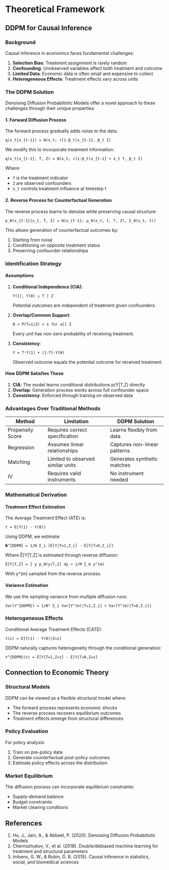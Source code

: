 # Theoretical Framework

## DDPM for Causal Inference

### Background

Causal inference in economics faces fundamental challenges:

1. **Selection Bias**: Treatment assignment is rarely random
2. **Confounding**: Unobserved variables affect both treatment and outcome
3. **Limited Data**: Economic data is often small and expensive to collect
4. **Heterogeneous Effects**: Treatment effects vary across units

### The DDPM Solution

Denoising Diffusion Probabilistic Models offer a novel approach to these challenges through their unique properties:

#### 1. Forward Diffusion Process

The forward process gradually adds noise to the data:

```
q(x_t|x_{t-1}) = N(x_t; √(1-β_t)x_{t-1}, β_t I)
```

We modify this to incorporate treatment information:

```
q(x_t|x_{t-1}, T, Z) = N(x_t; √(1-β_t)x_{t-1} + λ_t T, β_t I)
```

Where:
- `T` is the treatment indicator
- `Z` are observed confounders
- `λ_t` controls treatment influence at timestep t

#### 2. Reverse Process for Counterfactual Generation

The reverse process learns to denoise while preserving causal structure:

```
p_θ(x_{t-1}|x_t, T, Z) = N(x_{t-1}; μ_θ(x_t, t, T, Z), Σ_θ(x_t, t))
```

This allows generation of counterfactual outcomes by:
1. Starting from noise
2. Conditioning on opposite treatment status
3. Preserving confounder relationships

### Identification Strategy

#### Assumptions

1. **Conditional Independence (CIA)**:
   ```
   Y(1), Y(0) ⊥ T | Z
   ```
   Potential outcomes are independent of treatment given confounders.

2. **Overlap/Common Support**:
   ```
   0 < P(T=1|Z) < 1 for all Z
   ```
   Every unit has non-zero probability of receiving treatment.

3. **Consistency**:
   ```
   Y = T·Y(1) + (1-T)·Y(0)
   ```
   Observed outcome equals the potential outcome for received treatment.

#### How DDPM Satisfies These

1. **CIA**: The model learns conditional distributions p(Y|T,Z) directly
2. **Overlap**: Generation process works across full confounder space
3. **Consistency**: Enforced through training on observed data

### Advantages Over Traditional Methods

| Method | Limitation | DDPM Solution |
|--------|-----------|---------------|
| Propensity Score | Requires correct specification | Learns flexibly from data |
| Regression | Assumes linear relationships | Captures non-linear patterns |
| Matching | Limited to observed similar units | Generates synthetic matches |
| IV | Requires valid instruments | No instrument needed |

### Mathematical Derivation

#### Treatment Effect Estimation

The Average Treatment Effect (ATE) is:

```
τ = E[Y(1) - Y(0)]
```

Using DDPM, we estimate:

```
�^{DDPM} = 1/N Σ_i [Ê[Y|T=1,Z_i] - Ê[Y|T=0,Z_i]]
```

Where Ê[Y|T,Z] is estimated through reverse diffusion:

```
Ê[Y|T,Z] = ∫ y p_θ(y|T,Z) dy ≈ 1/M Σ_m y^(m)
```

With y^(m) sampled from the reverse process.

#### Variance Estimation

We use the sampling variance from multiple diffusion runs:

```
Var(τ^{DDPM}) = 1/N² Σ_i Var[Y^(m)|T=1,Z_i] + Var[Y^(m)|T=0,Z_i]]
```

### Heterogeneous Effects

Conditional Average Treatment Effects (CATE):

```
τ(z) = E[Y(1) - Y(0)|Z=z]
```

DDPM naturally captures heterogeneity through the conditional generation:

```
τ^{DDPM}(z) = Ê[Y|T=1,Z=z] - Ê[Y|T=0,Z=z]
```

## Connection to Economic Theory

### Structural Models

DDPM can be viewed as a flexible structural model where:
- The forward process represents economic shocks
- The reverse process recovers equilibrium outcomes
- Treatment effects emerge from structural differences

### Policy Evaluation

For policy analysis:
1. Train on pre-policy data
2. Generate counterfactual post-policy outcomes
3. Estimate policy effects across the distribution

### Market Equilibrium

The diffusion process can incorporate equilibrium constraints:
- Supply-demand balance
- Budget constraints
- Market clearing conditions

## References

1. Ho, J., Jain, A., & Abbeel, P. (2020). Denoising Diffusion Probabilistic Models
2. Chernozhukov, V., et al. (2018). Double/debiased machine learning for treatment and structural parameters
3. Imbens, G. W., & Rubin, D. B. (2015). Causal inference in statistics, social, and biomedical sciences